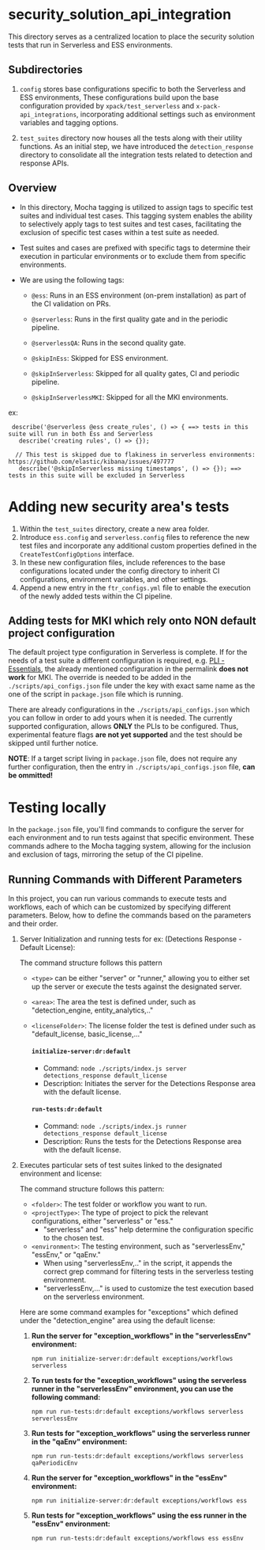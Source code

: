 # security_solution_api_integration

This directory serves as a centralized location to place the security solution tests that run in Serverless and ESS environments.

## Subdirectories

1. `config` stores base configurations specific to both the Serverless and ESS environments, These configurations build upon the base configuration provided by `xpack/test_serverless` and `x-pack-api_integrations`, incorporating additional settings such as environment variables and tagging options.


2. `test_suites` directory now houses all the tests along with their utility functions. As an initial step,
we have introduced the `detection_response` directory to consolidate all the integration tests related to detection and response APIs.


## Overview

- In this directory, Mocha tagging is utilized to assign tags to specific test suites and individual test cases. This tagging system enables the ability to selectively apply tags to test suites and test cases, facilitating the exclusion of specific test cases within a test suite as needed.

- Test suites and cases are prefixed with specific tags to determine their execution in particular environments or to exclude them from specific environments. 

- We are using the following tags:
   * `@ess`: Runs in an ESS environment (on-prem installation) as part of the CI validation on PRs.

   * `@serverless`: Runs in the first quality gate and in the periodic pipeline.

   * `@serverlessQA`: Runs in the second quality gate.

   * `@skipInEss`: Skipped for ESS environment.

   * `@skipInServerless`: Skipped for all quality gates, CI and periodic pipeline.

   * `@skipInServerlessMKI`: Skipped for all the MKI environments. 

ex:
```
 describe('@serverless @ess create_rules', () => { ==> tests in this suite will run in both Ess and Serverless
   describe('creating rules', () => {}); 

  // This test is skipped due to flakiness in serverless environments: https://github.com/elastic/kibana/issues/497777
   describe('@skipInServerless missing timestamps', () => {}); ==> tests in this suite will be excluded in Serverless

 ```

# Adding new security area's tests

1. Within the `test_suites` directory, create a new area folder.
2. Introduce `ess.config` and `serverless.config` files to reference the new test files and incorporate any additional custom properties defined in the `CreateTestConfigOptions` interface.
3. In these new configuration files, include references to the base configurations located under the config directory to inherit CI configurations, environment variables, and other settings.
4. Append a new entry in the `ftr_configs.yml` file to enable the execution of the newly added tests within the CI pipeline.

## Adding tests for MKI which rely onto NON default project configuration

The default project type configuration in Serverless is complete. If for the needs of a test suite a different configuration is required, e.g. [PLI - Essentials](https://github.com/elastic/kibana/blob/36578e82fa0a0440c1657a0ca688106c895d5e4e/x-pack/test/security_solution_api_integration/test_suites/entity_analytics/risk_engine/basic_license_essentials_tier/configs/serverless.config.ts#L13), the already mentioned configuration in the permalink **does not work** for MKI. The override is needed to be added in the `./scripts/api_configs.json` file under the key with exact same name as the one of the script in `package.json` file which is running. 

There are already configurations in the `./scripts/api_configs.json` which you can follow in order to add yours when it is needed. The currently supported configuration, allows **ONLY** the PLIs to be configured. Thus, experimental feature flags **are not yet supported** and the test should be skipped until further notice. 

**NOTE**: If a target script living in `package.json` file, does not require any further configuration, then the entry in `./scripts/api_configs.json` file, **can be ommitted!**

# Testing locally 

In the `package.json` file, you'll find commands to configure the server for each environment and to run tests against that specific environment. These commands adhere to the Mocha tagging system, allowing for the inclusion and exclusion of tags, mirroring the setup of the CI pipeline.

## Running Commands with Different Parameters

In this project, you can run various commands to execute tests and workflows, each of which can be customized by specifying different parameters. Below, how to define the commands based on the parameters and their order.

1.  Server Initialization and running tests for ex: (Detections Response - Default License):
  
    The command structure follows this pattern
    - `<type>` can be either "server" or "runner," allowing you to either set up the server or execute the tests against the designated server.
    - `<area>`: The area the test is defined under, such as "detection_engine, entity_analytics,.."
    - `<licenseFolder>`: The license folder the test is defined under such as "default_license, basic_license,..."

      #### `initialize-server:dr:default`

      - Command: `node ./scripts/index.js server detections_response default_license`
      - Description: Initiates the server for the Detections Response area with the default license.
      #### `run-tests:dr:default`

      - Command: `node ./scripts/index.js runner detections_response default_license`
      - Description: Runs the tests for the Detections Response area with the default license.



 2. Executes particular sets of test suites linked to the designated environment and license:

     The command structure follows this pattern:

      - `<folder>`: The test folder or workflow you want to run.
      - `<projectType>`: The type of project to pick the relevant configurations, either "serverless" or "ess."
        - "serverless" and "ess" help determine the configuration specific to the chosen test.
      - `<environment>`: The testing environment, such as "serverlessEnv," "essEnv," or "qaEnv."
        - When using "serverlessEnv,.." in the script, it appends the correct grep command for filtering tests in the serverless  testing environment.
        - "serverlessEnv,..." is used to customize the test execution based on the serverless environment.

      
      Here are some command examples for "exceptions" which defined under the "detection_engine" area using the default license:

      1. **Run the server for "exception_workflows" in the "serverlessEnv" environment:**
         ```shell
         npm run initialize-server:dr:default exceptions/workflows serverless
         ```
      2. **To run tests for the "exception_workflows" using the serverless runner in the "serverlessEnv" environment, you can use the following command:**
         ```shell
         npm run run-tests:dr:default exceptions/workflows serverless serverlessEnv
         ```
      3. **Run tests for "exception_workflows" using the serverless runner in the "qaEnv" environment:**
         ```shell
         npm run run-tests:dr:default exceptions/workflows serverless qaPeriodicEnv
         ```
      4. **Run the server for "exception_workflows" in the "essEnv" environment:**
         ```shell
         npm run initialize-server:dr:default exceptions/workflows ess   
         ```
      5. **Run tests for "exception_workflows" using the ess runner in the "essEnv" environment:**   
         ```shell
         npm run run-tests:dr:default exceptions/workflows ess essEnv
      ```